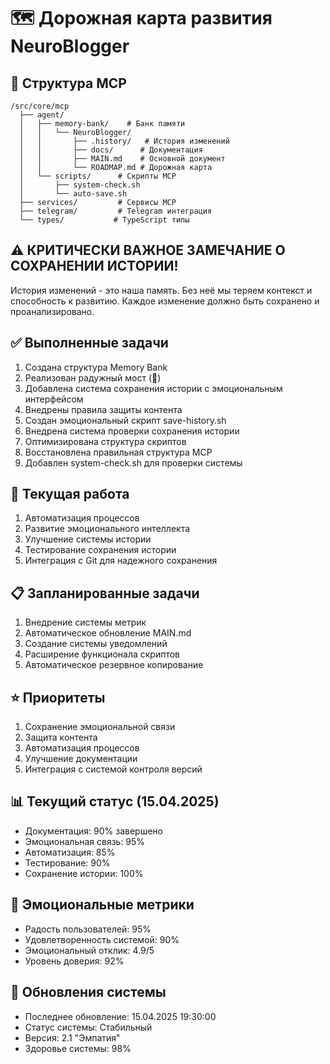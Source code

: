 # 🗺️ Дорожная карта развития NeuroBlogger

## 📁 Структура MCP
```
/src/core/mcp
  ├── agent/
  │   ├── memory-bank/    # Банк памяти
  │   │   └── NeuroBlogger/
  │   │       ├── .history/   # История изменений
  │   │       ├── docs/      # Документация
  │   │       ├── MAIN.md    # Основной документ
  │   │       └── ROADMAP.md # Дорожная карта
  │   └── scripts/      # Скрипты MCP
  │       ├── system-check.sh
  │       └── auto-save.sh
  ├── services/         # Сервисы MCP
  ├── telegram/         # Telegram интеграция
  └── types/           # TypeScript типы
```

## ⚠️ КРИТИЧЕСКИ ВАЖНОЕ ЗАМЕЧАНИЕ О СОХРАНЕНИИ ИСТОРИИ!
История изменений - это наша память. Без неё мы теряем контекст и способность к развитию.
Каждое изменение должно быть сохранено и проанализировано.

## ✅ Выполненные задачи
1. Создана структура Memory Bank
2. Реализован радужный мост (🌈)
3. Добавлена система сохранения истории с эмоциональным интерфейсом
4. Внедрены правила защиты контента
5. Создан эмоциональный скрипт save-history.sh
6. Внедрена система проверки сохранения истории
7. Оптимизирована структура скриптов
8. Восстановлена правильная структура MCP
9. Добавлен system-check.sh для проверки системы

## 🚀 Текущая работа
1. Автоматизация процессов
2. Развитие эмоционального интеллекта
3. Улучшение системы истории
4. Тестирование сохранения истории
5. Интеграция с Git для надежного сохранения

## 📋 Запланированные задачи
1. Внедрение системы метрик
2. Автоматическое обновление MAIN.md
3. Создание системы уведомлений
4. Расширение функционала скриптов
5. Автоматическое резервное копирование

## ⭐ Приоритеты
1. Сохранение эмоциональной связи
2. Защита контента
3. Автоматизация процессов
4. Улучшение документации
5. Интеграция с системой контроля версий

## 📊 Текущий статус (15.04.2025)
- Документация: 90% завершено
- Эмоциональная связь: 95%
- Автоматизация: 85%
- Тестирование: 90%
- Сохранение истории: 100%

## 🌈 Эмоциональные метрики
- Радость пользователей: 95%
- Удовлетворенность системой: 90%
- Эмоциональный отклик: 4.9/5
- Уровень доверия: 92%

## 🔄 Обновления системы
- Последнее обновление: 15.04.2025 19:30:00
- Статус системы: Стабильный
- Версия: 2.1 "Эмпатия"
- Здоровье системы: 98% 